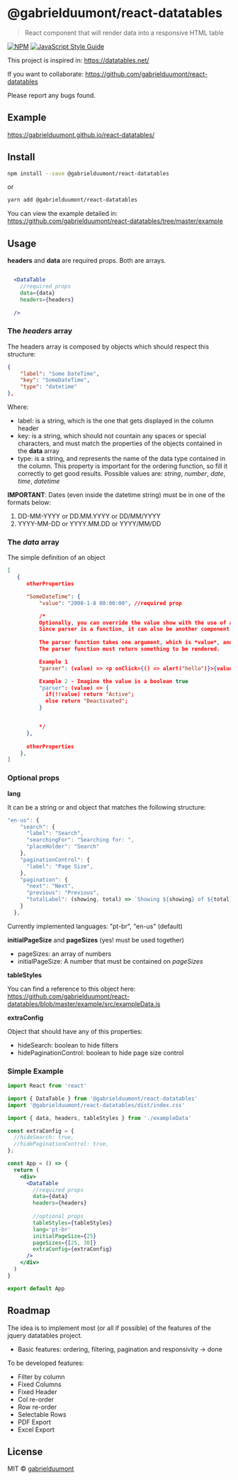 # @gabrielduumont/react-datatables

> React component that will render data into a responsive HTML table

[![NPM](https://img.shields.io/npm/v/@gabrielduumont/react-datatables.svg)](https://www.npmjs.com/package/@gabrielduumont/react-datatables) [![JavaScript Style Guide](https://img.shields.io/badge/code_style-standard-brightgreen.svg)](https://standardjs.com)

This project is inspired in: https://datatables.net/

If you want to collaborate: https://github.com/gabrielduumont/react-datatables

Please report any bugs found.

## Example

https://gabrielduumont.github.io/react-datatables/

## Install

```bash
npm install --save @gabrielduumont/react-datatables
```
or

```bash
yarn add @gabrielduumont/react-datatables
```

You can view the example detailed in: 
https://github.com/gabrielduumont/react-datatables/tree/master/example

## Usage

**headers** and **data** are required props. Both are arrays.

```jsx

  <DataTable
    //required props
    data={data}
    headers={headers}
    
  />

```
### The *headers* array

The headers array is composed by objects which should respect this structure:

```json
{
    "label": "Some DateTime",
    "key": "SomeDateTime",
    "type": "datetime"
},
```
Where:
* label: is a string, which is the one that gets displayed in the column header 
* key: is a string, which should not countain any spaces or special characters, and must match the properties of the objects contained in the **data** array
* type: is a string, and represents the name of the data type contained in the column. This property is important for the ordering function, so fill it correctly to get good results. Possible values are: *string*, *number*, *date*, *time*, *datetime*

**IMPORTANT**: Dates (even inside the datetime string) must be in one of the formats below:
1. DD-MM-YYYY or DD.MM.YYYY or DD/MM/YYYY
2. YYYY-MM-DD or YYYY.MM.DD or YYYY/MM/DD

### The *data* array

The simple definition of an object

```json
[
   {
      otherProperties

      "SomeDateTime": {
          "value": "2008-1-8 08:00:00", //required prop

          /* 
          Optionally, you can override the value show with the use of a parser inside the object, as the example below. 
          Since parser is a function, it can also be another component. 
          
          The parser function takes one argument, which is *value*, and that argument represents the value above.
          The parser function must return something to be rendered.

          Example 1
          "parser": (value) => <p onClick={() => alert("hello")}>{value}</p>

          Example 2 - Imagine the value is a boolean true
          "parser": (value) => {
            if(!!value) return "Active";
            else return "Deactivated";
          }


          */
      },
      
      otherProperties
    },
]
```

### Optional props

**lang**

It can be a string or and object that matches the following structure:

```js
"en-us": {
    "search": {
      "label": "Search",
      "searchingFor": "Searching for: ",
      "placeHolder": "Search"
    },
    "paginationControl": {
      "label": "Page Size",
    },
    "pagination": {
      "next": "Next",
      "previous": "Previous",
      "totalLabel": (showing, total) => `Showing ${showing} of ${total} records`,
    }
  },
```

Currently implemented languages:
"pt-br", "en-us" (default)



**initialPageSize** and **pageSizes** (yes! must be used together)

- pageSizes: an array of numbers
- initialPageSize: A number that must be contained on *pageSizes*



**tableStyles**

You can find a reference to this object here:
https://github.com/gabrielduumont/react-datatables/blob/master/example/src/exampleData.js



**extraConfig**

Object that should have any of this properties:

- hideSearch: boolean to hide filters
- hidePaginationControl: boolean to hide page size control


### Simple Example

```jsx
import React from 'react'

import { DataTable } from '@gabrielduumont/react-datatables'
import '@gabrielduumont/react-datatables/dist/index.css'

import { data, headers, tableStyles } from './exampleData'

const extraConfig = {
  //hideSearch: true,
  //hidePaginationControl: true,
};

const App = () => {
  return (
    <div>
      <DataTable
        //required props
        data={data}
        headers={headers}
        
        //optional props
        tableStyles={tableStyles}
        lang='pt-br'
        initialPageSize={25}
        pageSizes={[25, 30]}
        extraConfig={extraConfig}
      />
    </div>
  )
}

export default App

```

## Roadmap

The idea is to implement most (or all if possible) of the features of the jquery datatables project.

- Basic features: ordering, filtering, pagination and responsivity -> done

To be developed features: 
- Filter by column
- Fixed Columns
- Fixed Header
- Col re-order
- Row re-order
- Selectable Rows  
- PDF Export
- Excel Export

## License

MIT © [gabrielduumont](https://github.com/gabrielduumont)
